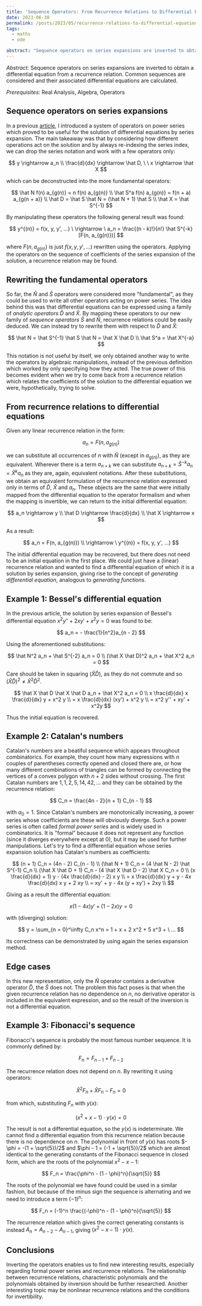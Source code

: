 ```yaml
---
title: 'Sequence Operators: From Recurrence Relations to Differential Equations'
date: 2023-06-30
permalink: /posts/2023/05/recurrence-relations-to-differential-equations/
tags:
  - maths
  - ode

abstract: "Sequence operators on series expansions are inverted to obtain a differential equation from a recurrence relation. Common sequences are considered and their associated differential equations are calculated."
---
```


_Abstract:_ Sequence operators on series expansions are inverted to obtain a differential equation from a recurrence relation. Common sequences are considered and their associated differential equations are calculated.

_Prerequisites:_ Real Analysis, Algebra, Operators

## Sequence operators on series expansions

In a previous [article](mattiaisgro.github.io/posts/2023/04/sequence-operators-differential-equations/), I introduced a system of operators on power series which proved to be useful for the solution of differential equations by series expansion. The main takeaway was that by considering how different operations act on the solution and by always re-indexing the series index, we can drop the series notation and work with a few operators only:

$$
y \rightarrow a_n \\
\frac{d}{dx} \rightarrow \hat D, \ \ x \rightarrow \hat X
$$

which can be deconstructed into the more fundamental operators:

$$
\hat N f(n) a_{g(n)} = n f(n) a_{g(n)} \\
\hat S^a f(n) a_{g(n)} = f(n + a) a_{g(n + a)} \\
\hat D = \hat S \hat N = (\hat N + 1) \hat S \\
\hat X = \hat S^{-1}
$$

By manipulating these operators the following general result was found:

$$
y^{(n)} = f(x, y, y', ...) \ \rightarrow \ a_n =  \frac{(n - k)!}{n!} \hat S^{-k} [F(n, a_{g(n)})]
$$

where $F(n, a_{g(n)})$ is just $f(x, y, y', ...)$ rewritten using the operators. Applying the operators on the sequence of coefficients of the series expansion of the solution, a recurrence relation may be found.

## Rewriting the fundamental operators

So far, the $\hat N$ and $\hat S$ operators were considered more "fundamental", as they could be used to write all other operators acting on power series. The idea behind this was that differential equations can be expressed using a family of *analytic operators* $\hat D$ and $\hat X$. By mapping these operators to our new family of *sequence operators* $\hat S$ and $\hat N$, recurrence relations could be easily deduced. We can instead try to rewrite them with respect to $\hat D$ and $\hat X$:

$$
\hat N = \hat S^{-1} \hat S \hat N = \hat X \hat D \\
\hat S^a = \hat X^{-a}
$$

This notation is not useful by itself, we only obtained another way to write the operators by algebraic manipulations, instead of the previous definition which worked by only specifying how they acted. The true power of this becomes evident when we try to come back from a recurrence relation which relates the coefficients of the solution to the differential equation we were, hypothetically, trying to solve.

## From recurrence relations to differential equations

Given any linear recurrence relation in the form:

$$
a_n = F(n, a_{g(n)})
$$

we can substitute all occurrences of $n$ with $\hat N$ (except in $a_{g(n)}$), as they are equivalent. Wherever there is a term $a_{n + k}$ we can substitute $a_{n + k} = \hat S^{-k} a_n = \hat X^k a_n$ as they are, again, equivalent notations. After these substitutions, we obtain an equivalent formulation of the recurrence relation expressed only in terms of $\hat D$, $\hat X$ and $a_n$. These objects are the same that were initially mapped from the differential equation to the operator formalism and when the mapping is invertible, we can return to the initial differential equation:

$$
a_n \rightarrow y \\
\hat D \rightarrow \frac{d}{dx} \\
\hat X \rightarrow x
$$

As a result:

$$
a_n = F(n, a_{g(n)}) \\
\rightarrow \ y^{(n)} = f(x, y, y', ...)
$$

The initial differential equation may be recovered, but there does not need to be an initial equation in the first place. We could just have a (linear) recurrence relation and wanted to find a differential equation of which it is a solution by series expansion, giving rise to the concept of *generating differential equation*, analogous to *generating functions*.


## Example 1: Bessel's differential equation
In the previous article, the solution by series expansion of Bessel's differential equation  $x^2 y'' + 2xy' + x^2 y = 0$ was found to be:

$$
a_n = - \frac{1}{n^2}a_{n - 2}
$$

Using the aforementioned substitutions:

$$
\hat N^2 a_n + \hat S^{-2} a_n = 0 \\
(\hat X \hat D)^2 a_n + \hat X^2 a_n = 0
$$

Care should be taken in squaring $(\hat X \hat D)$, as they do not commute and so $(\hat X \hat D)^2 \neq \hat X^2 \hat D^2$.

$$
\hat X \hat D \hat X \hat D a_n + \hat X^2 a_n = 0 \\
x \frac{d}{dx} x \frac{d}{dx} y + x^2 y \\
= x \frac{d}{dx} (xy') + x^2 y \\
= x^2 y'' + xy' + x^2y
$$

Thus the initial equation is recovered.

## Example 2: Catalan's numbers

Catalan's numbers are a beatiful sequence which appears throughout combinatorics. For example, they count how many expressions with $n$ couples of parentheses correctly opened and closed there are, or how many different combinations of triangles can be formed by connecting the vertices of a convex polygon with $n + 2$ sides without crossing. The first Catalan numbers are $1, 1, 2, 5, 14, 42, ...$ and they can be obtained by the recurrence relation:

$$
C_n = \frac{4n - 2}{n + 1} C_{n - 1}
$$

with $a_0 = 1$. Since Catalan's numbers are monotonically increasing, a power series whose coefficients are these will obviously diverge. Such a power series is often called *formal power series* and is widely used in combinatorics. It is "formal" because it does not represent any function (since it diverges everywhere except at 0), but it may be used for further manipulations. Let's try to find a differential equation whose series expansion solution has Catalan's numbers as coefficients:

$$
(n + 1) C_n = (4n - 2) C_{n - 1} \\
(\hat N + 1) C_n = (4 \hat N - 2) \hat S^{-1} C_n \\
(\hat X \hat D + 1) C_n - (4 \hat X \hat D - 2) \hat X C_n = 0 \\
(x \frac{d}{dx} + 1) y - (4x \frac{d}{dx} - 2) x y \\
= x \frac{d}{dx} y + y - 4x \frac{d}{dx} x y + 2 xy \\
= xy' + y - 4x (y + xy') + 2xy \\
$$

Giving as a result the differential equation:

$$
x(1 - 4x) y' + (1 - 2x) y = 0
$$

with (diverging) solution:

$$
y = \sum_{n = 0}^\infty C_n x^n = 1 + x + 2 x^2 + 5 x^3 + \ ...
$$

Its correctness can be demonstrated by using again the series expansion method.

## Edge cases

In this new representation, only the $\hat N$ operator contains a derivative operator $\hat D$, the $\hat S$ does not. The problem this fact poses is that when the given recurrence relation has no dependence on $n$, no derivative operator is included in the equivalent expression, and so the result of the inversion is not a differential equation.

## Example 3: Fibonacci's sequence
Fibonacci's sequence is probably the most famous number sequence. It is commonly defined by:

$$
F_n = F_{n - 1} + F_{n - 2}
$$

The recurrence relation does not depend on $n$. By rewriting it using operators:

$$
\hat X^2 F_n + \hat X F_n - F_n = 0
$$

from which, substituting $F_n$ with $y(x)$:

$$
(x^2 + x - 1) \cdot y(x) = 0
$$

The result is not a differential equation, so the $y(x)$ is indeterminate. We cannot find a differential equation from this recurrence relation because there is no dependence on $n$. The polynomial in front of $y(x)$ has roots $-\phi = -(1 + \sqrt{5})/2$ and $\phi - 1 = (-1 + \sqrt{5})/2$ which are almost identical to the generating constants of the Fibonacci sequence in closed form, which are the roots of the polynomial $x^2 - x - 1$:

$$
F_n = \frac{\phi^n - (1 - \phi)^n}{\sqrt{5}}
$$

The roots of the polynomial we have found could be used in a similar fashion, but because of the minus sign the sequence is alternating and we need to introduce a term $(-1)^n$:

$$
F_n = (-1)^n \frac{(-\phi)^n - (1 - \phi)^n}{\sqrt{5}}
$$

The recurrence relation which gives the correct generating constants is instead $A_n = A_{n-2} - A_{n-1}$, giving $(x^2 - x - 1) \cdot y(x)$.

## Conclusions

Inverting the operators enables us to find new interesting results, especially regarding formal power series and recurrence relations. The relationship between recurrence relations, characteristic polynomials and the polynomials obtained by inversion should be further researched. Another interesting topic may be nonlinear recurrence relations and the conditions for invertibility.